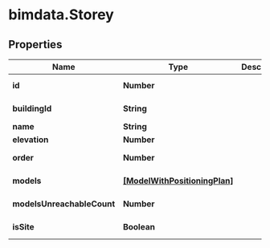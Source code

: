 # bimdata.Storey

## Properties

Name | Type | Description | Notes
------------ | ------------- | ------------- | -------------
**id** | **Number** |  | [optional] [readonly] 
**buildingId** | **String** |  | [optional] [readonly] 
**name** | **String** |  | 
**elevation** | **Number** |  | [optional] 
**order** | **Number** |  | [optional] [readonly] 
**models** | [**[ModelWithPositioningPlan]**](ModelWithPositioningPlan.md) |  | [optional] [readonly] 
**modelsUnreachableCount** | **Number** |  | [optional] [readonly] 
**isSite** | **Boolean** |  | [optional] [readonly] 


